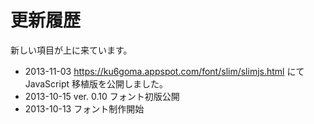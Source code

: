 # 更新履歴

新しい項目が上に来ています。

- 2013-11-03
  <https://ku6goma.appspot.com/font/slim/slimjs.html> にて JavaScript 移植版を公開しました。
- 2013-10-15 ver. 0.10
  フォント初版公開
- 2013-10-13
  フォント制作開始
